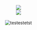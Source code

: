 <div align="center">
<img src="https://cdn.discordapp.com/emojis/774868681586114580.gif?v=1"/><br/>
<img src="https://github.com/aroze123/aroze123/blob/main/t2.png"/>
<div align="center">
  <br>
  <img alt="testestetst" src="https://img.shields.io/badge/test-test2-ff4bff">
  <br>
